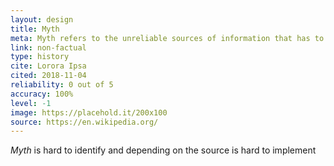 ```yaml
---
layout: design
title: Myth
meta: Myth refers to the unreliable sources of information that has to do with the subject being researched
link: non-factual
type: history
cite: Lorora Ipsa
cited: 2018-11-04
reliability: 0 out of 5
accuracy: 100%
level: -1
image: https://placehold.it/200x100
source: https://en.wikipedia.org/
---
```


*Myth* is hard to identify and depending on the source is hard to implement

